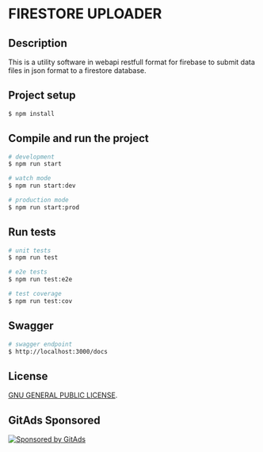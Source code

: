 # FIRESTORE UPLOADER


## Description

This is a utility software in webapi restfull format for firebase to submit data files in json format to a firestore database.

## Project setup

```bash
$ npm install
```

## Compile and run the project

```bash
# development
$ npm run start

# watch mode
$ npm run start:dev

# production mode
$ npm run start:prod
```

## Run tests

```bash
# unit tests
$ npm run test

# e2e tests
$ npm run test:e2e

# test coverage
$ npm run test:cov
```

## Swagger

```bash
# swagger endpoint
$ http://localhost:3000/docs
```

## License

[GNU GENERAL PUBLIC LICENSE](./LICENSE).

<!-- GitAds-Verify: 2VOBUEEIDFNQI71GYYI1FATGLR9UL92G -->
## GitAds Sponsored

[![Sponsored by GitAds](https://gitads.dev/v1/ad-serve?source=avm-sistemas/avm-firestore-uploader@github)](https://gitads.dev/v1/ad-track?source=avm-sistemas/avm-firestore-uploader@github)

